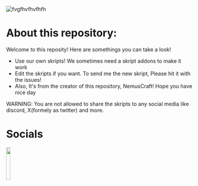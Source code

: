 ![fvgfhvfhvfhfh](https://github.com/NemusCraft/Skripts/assets/95968788/9e27d32d-9132-4740-a1e4-d07df37c648d)
# About this repository:
  Welcome to this reposity! Here are somethings you can take a look!
  - Use our own skripts! We sometimes need a skript addons to make it work
  - Edit the skripts if you want. To send me the new skript, Please hit it with the issues!
  - Also, It's from the creator of this repository, NemusCraft! Hope you have nice day

  WARNING: You are not allowed to share the skripts to any social media like discord, X(formely as twitter) and more.
# Socials
<img src="https://github.com/NemusCraft/Skripts/assets/95968788/5e5d5065-3b1c-468b-a982-47a7401ccc4f" width=15% height=15%>
